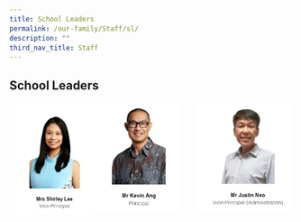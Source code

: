 ```yaml
---
title: School Leaders
permalink: /our-family/Staff/sl/
description: ""
third_nav_title: Staff
---
```

## School Leaders

<img src="/images/photo_2022-12-24_02-26-45.jpg" style="width:30%">

<img src="/images/photo_2022-12-24_02-27-45.jpg" style="width:30%" align=left>
<img src="/images/photo_2022-12-24_02-27-59.jpg" style="width:35%" align=right><br clear=left>



